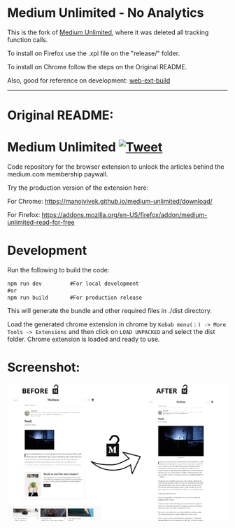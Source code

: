 # Medium Unlimited - No Analytics

This is the fork of [Medium Unlimited](https://github.com/manojVivek/medium-unlimited), where it was deleted all tracking function calls.

To install on Firefox use the .xpi file on the "release/" folder.

To install on Chrome follow the steps on the Original README.

Also, good for reference on development: [web-ext-build](https://extensionworkshop.com/documentation/develop/web-ext-command-reference/#web-ext-build)

---

# Original README:

# Medium Unlimited   [![Tweet](https://img.shields.io/twitter/url/http/shields.io.svg?style=social)](https://twitter.com/intent/tweet?text=Yay!!%20I%20found%20this%20open%20source%20chrome%20extension%20to%20read%20Medium.com%20membership%20articles%20for%20free!%20%0ACheck%20it%20out%20-%20&url=https://github.com/manojVivek/medium-unlimited&hashtags=medium,membership,free,github,oss,opensource)

Code repository for the browser extension to unlock the articles behind the medium.com membership paywall.

Try the production version of the extension here:

For Chrome: https://manojvivek.github.io/medium-unlimited/download/

For Firefox: https://addons.mozilla.org/en-US/firefox/addon/medium-unlimited-read-for-free


# Development

Run the following to build the code:

```
npm run dev         #For local development
#or
npm run build       #For production release
```

This will generate the bundle and other required files in ./dist directory.

Load the generated chrome extension in chrome by `Kebab menu(⋮) -> More Tools -> Extensions` and then click on `LOAD UNPACKED` and select the dist folder.
Chrome extension is loaded and ready to use.

# Screenshot:
![alt text](https://raw.githubusercontent.com/manojVivek/medium-unlimited/master/designs/screenshot.png "Before after comparison")
